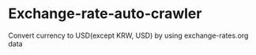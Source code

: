 # Exchange-rate-auto-crawler
Convert currency to USD(except KRW, USD) by using exchange-rates.org data
